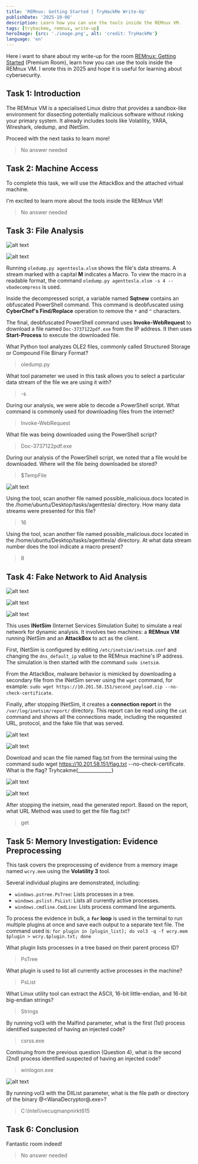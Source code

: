 ```yaml
---
title: 'REMnux: Getting Started | TryHackMe Write-Up'
publishDate: '2025-10-06'
description: Learn how you can use the tools inside the REMnux VM.
tags: [tryhackme, remnux, write-up]
heroImage: {src: './image.png', alt: 'credit: TryHackMe'}
language: 'en'
---
```

Here i want to share about my write-up for the room [REMnux: Getting Started](https://tryhackme.com/room/remnuxgettingstarted) (Premium Room), learn how you can use the tools inside the REMnux VM. I wrote this in 2025 and hope it is useful for learning about cybersecurity.

## Task 1: Introduction

The REMnux VM is a specialised Linux distro that provides a sandbox-like environment for dissecting potentially malicious software without risking your primary system. It already includes tools like Volatility, YARA, Wireshark, oledump, and INetSim.

Proceed with the next tasks to learn more!
>No answer needed

## Task 2: Machine Access

To complete this task, we will use the AttackBox and the attached virtual machine.

I'm excited to learn more about the tools inside the REMnux VM!
>No answer needed

## Task 3: File Analysis

![alt text](image-1.png)

![alt text](image-2.png)

Running `oledump.py agenttesla.xlsm` shows the file's data streams. A stream marked with a capital **M** indicates a Macro. To view the macro in a readable format, the command `oledump.py agenttesla.xlsm -s 4 --vbadecompress` is used.

Inside the decompressed script, a variable named **Sqtnew** contains an obfuscated PowerShell command. This command is deobfuscated using **CyberChef's Find/Replace** operation to remove the `*` and `^` characters.

The final, deobfuscated PowerShell command uses **Invoke-WebRequest** to download a file named `Doc-3737122pdf.exe` from the IP address. It then uses **Start-Process** to execute the downloaded file.

What Python tool analyzes OLE2 files, commonly called Structured Storage or Compound File Binary Format?
>oledump.py

What tool parameter we used in this task allows you to select a particular data stream of the file we are using it with?
>-s

During our analysis, we were able to decode a PowerShell script. What command is commonly used for downloading files from the internet?
>Invoke-WebRequest

What file was being downloaded using the PowerShell script?
>Doc-3737122pdf.exe

During our analysis of the PowerShell script, we noted that a file would be downloaded. Where will the file being downloaded be stored?
>$TempFile

![alt text](image-3.png)

Using the tool, scan another file named possible_malicious.docx located in the /home/ubuntu/Desktop/tasks/agenttesla/ directory. How many data streams were presented for this file?
>16

Using the tool, scan another file named possible_malicious.docx located in the /home/ubuntu/Desktop/tasks/agenttesla/ directory. At what data stream number does the tool indicate a macro present?
>8

## Task 4: Fake Network to Aid Analysis

![alt text](image-4.png)

![alt text](image-5.png)

![alt text](image-6.png)

This uses **INetSim** (Internet Services Simulation Suite) to simulate a real network for dynamic analysis. It involves two machines: a **REMnux VM** running INetSim and an **AttackBox** to act as the client.

First, INetSim is configured by editing `/etc/inetsim/inetsim.conf` and changing the `dns_default_ip` value to the REMnux machine's IP address. The simulation is then started with the command `sudo inetsim`.

From the AttackBox, malware behavior is mimicked by downloading a secondary file from the INetSim server using the `wget` command, for example: `sudo wget https://10.201.58.151/second_payload.zip --no-check-certificate`.

Finally, after stopping INetSim, it creates a **connection report** in the `/var/log/inetsim/report/` directory. This report can be read using the `cat` command and shows all the connections made, including the requested URL, protocol, and the fake file that was served.

![alt text](image-7.png)

![alt text](image-8.png)

Download and scan the file named flag.txt from the terminal using the command sudo wget <https://10.201.58.151/flag.txt> --no-check-certificate. What is the flag?
Tryhcakme{______________}

![alt text](image-9.png)

![alt text](image-10.png)

After stopping the inetsim, read the generated report. Based on the report, what URL Method was used to get the file flag.txt?
>get

## Task 5: Memory Investigation: Evidence Preprocessing

This task covers the preprocessing of evidence from a memory image named `wcry.mem` using the **Volatility 3** tool.

Several individual plugins are demonstrated, including:

* `windows.pstree.PsTree`: Lists processes in a tree.
* `windows.pslist.PsList`: Lists all currently active processes.
* `windows.cmdline.CmdLine`: Lists process command line arguments.

To process the evidence in bulk, a **`for` loop** is used in the terminal to run multiple plugins at once and save each output to a separate text file. The command used is:
`for plugin in [plugin_list]; do vol3 -q -f wcry.mem $plugin > wcry.$plugin.txt; done`

What plugin lists processes in a tree based on their parent process ID?
>PsTree

What plugin is used to list all currently active processes in the machine?
>PsList

What Linux utility tool can extract the ASCII, 16-bit little-endian, and 16-bit big-endian strings?
>Strings

By running vol3 with the Malfind parameter, what is the first (1st) process identified suspected of having an injected code?
>csrss.exe

Continuing from the previous question (Question 4), what is the second (2nd) process identified suspected of having an injected code?
>winlogon.exe

![alt text](image-11.png)

By running vol3 with the DllList parameter, what is the file path or directory of the binary @<WanaDecryptor@.exe>?
>C:\Intel\ivecuqmanpnirkt615

## Task 6: Conclusion

Fantastic room indeed!
>No answer needed
